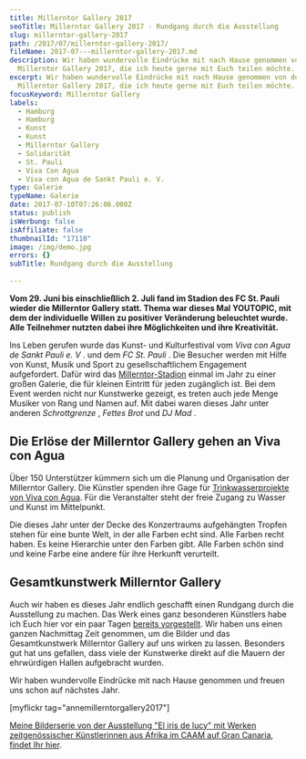 ```yaml
---
title: Millerntor Gallery 2017
seoTitle: Millerntor Gallery 2017 - Rundgang durch die Ausstellung
slug: millerntor-gallery-2017
path: /2017/07/millerntor-gallery-2017/
fileName: 2017-07---millerntor-gallery-2017.md
description: Wir haben wundervolle Eindrücke mit nach Hause genommen von der
  Millerntor Gallery 2017, die ich heute gerne mit Euch teilen möchte.
excerpt: Wir haben wundervolle Eindrücke mit nach Hause genommen von der
  Millerntor Gallery 2017, die ich heute gerne mit Euch teilen möchte.
focusKeyword: Millerntor Gallery
labels:
  - Hamburg
  - Hamburg
  - Kunst
  - Kunst
  - Millerntor Gallery
  - Solidarität
  - St. Pauli
  - Viva Con Agua
  - Viva con Agua de Sankt Pauli e. V.
type: Galerie
typeName: Galerie
date: 2017-07-10T07:26:06.000Z
status: publish
isWerbung: false
isAffiliate: false
thumbnailId: "17110"
image: /img/demo.jpg
errors: {}
subTitle: Rundgang durch die Ausstellung
  
---
```


**Vom 29. Juni bis einschließlich 2. Juli fand im Stadion des FC St. Pauli
wieder die Millerntor Gallery statt. Thema war dieses Mal YOUTOPIC, mit dem der
individuelle Willen zu positiver Veränderung beleuchtet wurde. Alle Teilnehmer
nutzten dabei ihre Möglichkeiten und ihre Kreativität.**

Ins Leben gerufen wurde das Kunst- und Kulturfestival vom _Viva con Agua de
Sankt Pauli e. V_ . und dem _FC St. Pauli_ . Die Besucher werden mit Hilfe von
Kunst, Musik und Sport zu gesellschaftlichem Engagement aufgefordert. Dafür wird
das [Millerntor-Stadion](/2016/05/millerntor-stadion-hamburg/) einmal im Jahr zu
einer großen Galerie, die für kleinen Eintritt für jeden zugänglich ist. Bei dem
Event werden nicht nur Kunstwerke gezeigt, es treten auch jede Menge Musiker von
Rang und Namen auf. Mit dabei waren dieses Jahr unter anderen _Schrottgrenze_ ,
_Fettes Brot_ und _DJ Mad_ .

## Die Erlöse der Millerntor Gallery gehen an Viva con Agua

Über 150 Unterstützer kümmern sich um die Planung und Organisation der
Millerntor Gallery. Die Künstler spenden ihre Gage für
[Trinkwasserprojekte von Viva con Agua](/2017/06/ethnotek-viva-con-agua/). Für
die Veranstalter steht der freie Zugang zu Wasser und Kunst im Mittelpunkt.

Die dieses Jahr unter der Decke des Konzertraums aufgehängten Tropfen stehen für
eine bunte Welt, in der alle Farben echt sind. Alle Farben recht haben. Es keine
Hierarchie unter den Farben gibt. Alle Farben schön sind und keine Farbe eine
andere für ihre Herkunft verurteilt.

## Gesamtkunstwerk Millerntor Gallery

Auch wir haben es dieses Jahr endlich geschafft einen Rundgang durch die
Ausstellung zu machen. Das Werk eines ganz besonderen Künstlers habe ich Euch
hier vor ein paar Tagen [bereits vorgestellt](/2017/07/destreet/). Wir haben uns
einen ganzen Nachmittag Zeit genommen, um die Bilder und das Gesamtkunstwerk
Millerntor Gallery auf uns wirken zu lassen. Besonders gut hat uns gefallen,
dass viele der Kunstwerke direkt auf die Mauern der ehrwürdigen Hallen
aufgebracht wurden.

Wir haben wundervolle Eindrücke mit nach Hause genommen und freuen uns schon auf
nächstes Jahr.

[myflickr tag="annemillerntorgallery2017"]

[Meine Bilderserie von der Ausstellung "El iris de lucy" mit Werken zeitgenössischer Künstlerinnen aus Afrika im CAAM auf Gran Canaria, findet Ihr hier](/2017/06/el-iris-de-lucy-las-palmas/).

  